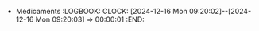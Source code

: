 - Médicaments
  :LOGBOOK:
  CLOCK: [2024-12-16 Mon 09:20:02]--[2024-12-16 Mon 09:20:03] =>  00:00:01
  :END:
